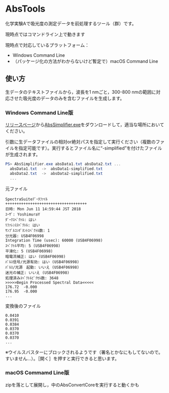 # AbsTools

化学実験Aで吸光度の測定データを前処理するツール（群）です。

現時点ではコマンドライン上で動きます

現時点で対応しているプラットフォーム：
  - Windows Command Line
  - （パッケージ化の方法がわからないけど暫定で）macOS Command Line
 
## 使い方
生データのテキストファイルから，波長を1 nmごと，300-800 nmの範囲に対応させた吸光度のデータのみを含むファイルを生成します。
### Windows Command Line版

[リリースページ](https://github.com/YIsoda/AbsTools/releases)から[AbsSimplifier.exe](https://github.com/YIsoda/AbsTools/releases/download/v0.1/AbsSimplifier.exe)をダウンロードして，適当な場所においてください。

引数に生データファイルの相対or絶対パスを指定して実行ください（複数のファイルを指定可能です）。実行するとファイル名に“-simplified”を付けたファイルが生成されます。

```powershell
PS> AbsSimplifier.exe absData1.txt absData2.txt ...
  absData1.txt  ->  absData1-simplified.txt
  absData2.txt  ->  absData2-simplified.txt
  ...
```

元ファイル

```
SpectraSuiteﾃﾞｰﾀﾌｧｲﾙ
++++++++++++++++++++++++++++++++++++
日時: Mon Jun 11 14:59:44 JST 2018
ﾕｰｻﾞ: YoshimuraY
ﾀﾞｰｸｽﾍﾟｸﾄﾙ: はい
ﾘﾌｧﾚﾝｽｽﾍﾟｸﾄﾙ: はい
ｻﾝﾌﾟﾙｺﾝﾎﾟﾈﾝﾄｽﾍﾟｸﾄﾙ数: 1
分光器: USB4F06998
Integration Time (usec): 60000 (USB4F06998)
ｽﾍﾟｸﾄﾙ平均: 5 (USB4F06998)
平滑化: 5 (USB4F06998)
暗電流補正: はい (USB4F06998)
ﾊﾟﾙｽ信号/光源有効: はい (USB4F06998)
ﾊﾟﾙｽ/光源　起動: いいえ (USB4F06998)
迷光の補正: いいえ (USB4F06998)
処理済みｽﾍﾟｸﾄﾙﾋﾟｸｾﾙ数: 3648
>>>>>Begin Processed Spectral Data<<<<<
176.72	-0.000
176.95	-0.000
...
```

変換後のファイル
```
0.0410
0.0391
0.0384
0.0370
0.0370
0.0370
...
```

※ウイルスバスターにブロックされるようです（署名とかなにもしてないので。すいません...）。［開く］を押すと実行できると思います。


### macOS Commamd Line版
zipを落として展開し，中のAbsConvertCoreを実行すると動くかも



